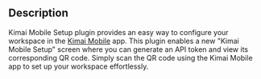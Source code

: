## Description

Kimai Mobile Setup plugin provides an easy way to configure your workspace in the [Kimai Mobile](https://www.kimaimobile.com/) app. This plugin enables a new "Kimai Mobile Setup" screen where you can generate an API token and view its corresponding QR code. Simply scan the QR code using the Kimai Mobile app to set up your workspace effortlessly.
